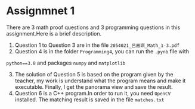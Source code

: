 # Assignmnet 1

There are 3 math proof questions and 3 programming questions in this assignment.Here is a brief description.

1. Question 1 to Question 3 are in the file `2054021_吕嘉琪_Math_1-3.pdf`
2. Question 4 is in the folder `Programming4`, you can run the `.pynb` file with 

 `python==3.8` and packages `numpy` and `matplotlib`

3. The solution of Question 5 is based on the program given by the teacher, my work is understand what the program means and make it executable. Finally, I get the panorama view and save the result.
4. Question 6 is a C++ program.In order to run it, you need `OpenCV ` installed. The matching result is saved in the file `matches.txt`

